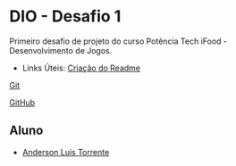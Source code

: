 
#  DIO - Desafio 1

Primeiro desafio de projeto do curso Potência Tech iFood - Desenvolvimento de Jogos.

- Links Úteis:
[Criação do Readme](https://readme.so/pt)

[Git](https://git-scm.com/)

[GitHub](https://github.blog/)



## Aluno

- [Anderson Luis Torrente](https://github.com/mmaannggaa)

